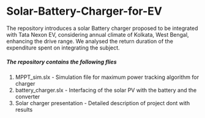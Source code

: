 # Solar-Battery-Charger-for-EV

The repository introduces a solar Battery charger proposed to be integrated with Tata Nexon EV, considering annual climate of Kolkata, West Bengal, enhancing the drive range. We analysed the return duration of the expenditure spent on integrating the subject.
##### The repository contains the following flies 
1. MPPT_sim.slx - Simulation file for maximum power tracking algorithm for charger
2. battery_charger.slx - Interfacing of the solar PV with the battery and the converter
3. Solar charger presentation - Detailed description of project dont with results
 
